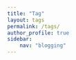 ```yaml
---
title: "Tag"
layout: tags
permalink: /tags/
author_profile: true
sidebar:
    nav: "blogging"
---
```

